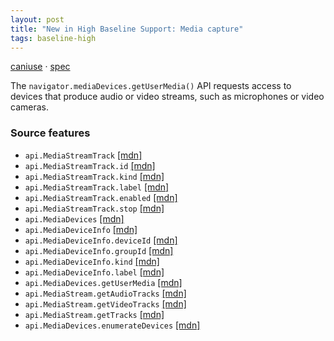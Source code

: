 ```yaml
---
layout: post
title: "New in High Baseline Support: Media capture"
tags: baseline-high
---
```


[caniuse](https://caniuse.com/?search=media-capture) · [spec](https://w3c.github.io/mediacapture-main/)

The `navigator.mediaDevices.getUserMedia()` API requests access to devices that produce audio or video streams, such as microphones or video cameras.

### Source features

- ``api.MediaStreamTrack`` [[mdn]](https://https://developer.mozilla.org/en-US/search?q=api.MediaStreamTrack)
- ``api.MediaStreamTrack.id`` [[mdn]](https://https://developer.mozilla.org/en-US/search?q=api.MediaStreamTrack.id)
- ``api.MediaStreamTrack.kind`` [[mdn]](https://https://developer.mozilla.org/en-US/search?q=api.MediaStreamTrack.kind)
- ``api.MediaStreamTrack.label`` [[mdn]](https://https://developer.mozilla.org/en-US/search?q=api.MediaStreamTrack.label)
- ``api.MediaStreamTrack.enabled`` [[mdn]](https://https://developer.mozilla.org/en-US/search?q=api.MediaStreamTrack.enabled)
- ``api.MediaStreamTrack.stop`` [[mdn]](https://https://developer.mozilla.org/en-US/search?q=api.MediaStreamTrack.stop)
- ``api.MediaDevices`` [[mdn]](https://https://developer.mozilla.org/en-US/search?q=api.MediaDevices)
- ``api.MediaDeviceInfo`` [[mdn]](https://https://developer.mozilla.org/en-US/search?q=api.MediaDeviceInfo)
- ``api.MediaDeviceInfo.deviceId`` [[mdn]](https://https://developer.mozilla.org/en-US/search?q=api.MediaDeviceInfo.deviceId)
- ``api.MediaDeviceInfo.groupId`` [[mdn]](https://https://developer.mozilla.org/en-US/search?q=api.MediaDeviceInfo.groupId)
- ``api.MediaDeviceInfo.kind`` [[mdn]](https://https://developer.mozilla.org/en-US/search?q=api.MediaDeviceInfo.kind)
- ``api.MediaDeviceInfo.label`` [[mdn]](https://https://developer.mozilla.org/en-US/search?q=api.MediaDeviceInfo.label)
- ``api.MediaDevices.getUserMedia`` [[mdn]](https://https://developer.mozilla.org/en-US/search?q=api.MediaDevices.getUserMedia)
- ``api.MediaStream.getAudioTracks`` [[mdn]](https://https://developer.mozilla.org/en-US/search?q=api.MediaStream.getAudioTracks)
- ``api.MediaStream.getVideoTracks`` [[mdn]](https://https://developer.mozilla.org/en-US/search?q=api.MediaStream.getVideoTracks)
- ``api.MediaStream.getTracks`` [[mdn]](https://https://developer.mozilla.org/en-US/search?q=api.MediaStream.getTracks)
- ``api.MediaDevices.enumerateDevices`` [[mdn]](https://https://developer.mozilla.org/en-US/search?q=api.MediaDevices.enumerateDevices)

